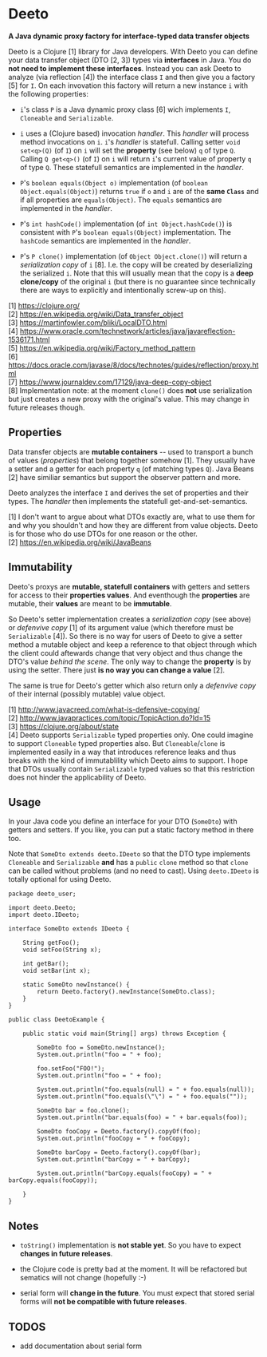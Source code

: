 # Deeto

__A Java dynamic proxy factory for interface-typed data transfer objects__

Deeto is a Clojure [1] library for Java developers. With Deeto you can
define your data transfer object (DTO [2, 3]) types via __interfaces__
in Java. You do __not need to implement these interfaces__. Instead
you can ask Deeto to analyze (via reflection [4]) the interface class
`I` and then give you a factory [5] for `I`. On each invovation this
factory will return a new instance `i` with the following properties:

* `i`'s class `P` is a Java dynamic proxy class [6] wich implements
  `I`, `Cloneable` and `Serializable`.

* `i` uses a (Clojure based) invocation _handler_. This _handler_ will
  process method invocations on `i`. `i`'s _handler_ is
  statefull. Calling setter `void set<q>(Q)` (of `I`) on `i` will set
  the __property__ (see below) `q` of type `Q`. Calling `Q get<q>()`
  (of `I`) on `i` will return `i`'s current value of property `q` of
  type `Q`. These statefull semantics are implemented in the
  _handler_.

* `P`'s `boolean equals(Object o)` implementation (of `boolean
  Object.equals(Object)`) returns `true` if `o` and `i` are of the
  __same `Class`__ and if all properties are `equals(Object)`. The
  `equals` semantics are implemented in the _handler_.

* `P`'s `int hashCode()` implementation (of `int Object.hashCode()`)
  is consistent with `P`'s `boolean equals(Object)`
  implementation. The `hashCode` semantics are implemented in the
  _handler_.

* `P`'s `P clone()` implementation (of `Object Object.clone()`) will
  return a _serialization copy_ of `i` [8]. I.e. the copy will be
  created by deserializing the serialized `i`. Note that this will
  usually mean that the copy is a __deep clone/copy__ of the original
  `i` (but there is no guarantee since technically there are ways to
  explicitly and intentionally screw-up on this).

[1] https://clojure.org/  
[2] https://en.wikipedia.org/wiki/Data_transfer_object  
[3] https://martinfowler.com/bliki/LocalDTO.html  
[4] https://www.oracle.com/technetwork/articles/java/javareflection-1536171.html  
[5] https://en.wikipedia.org/wiki/Factory_method_pattern  
[6] https://docs.oracle.com/javase/8/docs/technotes/guides/reflection/proxy.html  
[7] https://www.journaldev.com/17129/java-deep-copy-object  
[8] Implementation note: at the moment `clone()` does __not__ use
    serialization but just creates a new proxy with the original's
    value. This may change in future releases though.

## Properties

Data transfer objects are __mutable containers__ -- used to transport
a bunch of values (_properties_) that belong together somehow
[1]. They usually have a setter and a getter for each property `q` (of
matching types `Q`). Java Beans [2] have similiar semantics but
support the observer pattern and more.

Deeto analyzes the interface `I` and derives the set of properties and
their types. The _handler_ then implements the statefull
get-and-set-semantics.

[1] I don't want to argue about what DTOs exactly are, what to use
  them for and why you shouldn't and how they are different from value
  objects. Deeto is for those who do use DTOs for one reason or
  the other.  
[2] https://en.wikipedia.org/wiki/JavaBeans

## Immutability

Deeto's proxys are __mutable, statefull containers__ with getters and
setters for access to their __properties values__. And eventhough the
__properties__ are mutable, their __values__ are meant to be
__immutable__.

So Deeto's setter implementation creates a _serialization copy_ (see
above) or _defenvive copy_ [1] of its argument value (which therefore
must be `Serializable` [4]). So there is no way for users of Deeto to
give a setter method a mutable object and keep a reference to that
object through which the client could aftewards change that very
object and thus change the DTO's value _behind the scene_. The only
way to change the __property__ is by using the setter. There just __is
no way you can change a value__ [2].

The same is true for Deeto's getter which also return only a
_defenvive copy_ of their internal (possibly mutable) value
object.

[1] http://www.javacreed.com/what-is-defensive-copying/  
[2] http://www.javapractices.com/topic/TopicAction.do?Id=15  
[3] https://clojure.org/about/state  
[4] Deeto supports `Serializable` typed properties only. One could
  imagine to support `Cloneable` typed properties also. But
  `Cloneable`/`clone` is implemented easily in a way that introduces
  reference leaks and thus breaks with the kind of immutablility which
  Deeto aims to support. I hope that DTOs usually contain
  `Serializable` typed values so that this restriction does not hinder
  the applicability of Deeto.

## Usage

In your Java code you define an interface for your DTO (`SomeDto`)
with getters and setters. If you like, you can put a static factory
method in there too.

Note that `SomeDto extends deeto.IDeeto` so that the DTO type
implements `Cloneable` and `Serializable` __and__ has a `public`
`clone` method so that `clone` can be called without problems (and no
need to cast). Using `deeto.IDeeto` is totally optional for using
Deeto.

    package deeto_user;

    import deeto.Deeto;
    import deeto.IDeeto;

    interface SomeDto extends IDeeto {

        String getFoo();
        void setFoo(String x);

        int getBar();
        void setBar(int x);

        static SomeDto newInstance() {
            return Deeto.factory().newInstance(SomeDto.class);
        }
    }

    public class DeetoExample {

        public static void main(String[] args) throws Exception {

            SomeDto foo = SomeDto.newInstance();
            System.out.println("foo = " + foo);

            foo.setFoo("FOO!");
            System.out.println("foo = " + foo);

            System.out.println("foo.equals(null) = " + foo.equals(null));
            System.out.println("foo.equals(\"\") = " + foo.equals(""));

            SomeDto bar = foo.clone();
            System.out.println("bar.equals(foo) = " + bar.equals(foo));

            SomeDto fooCopy = Deeto.factory().copyOf(foo);
            System.out.println("fooCopy = " + fooCopy);

            SomeDto barCopy = Deeto.factory().copyOf(bar);
            System.out.println("barCopy = " + barCopy);

            System.out.println("barCopy.equals(fooCopy) = " + barCopy.equals(fooCopy));

        }
    }

## Notes

* `toString()` implementation is __not stable yet__. So you have to
  expect __changes in future releases__.

* the Clojure code is pretty bad at the moment. It will be refactored
  but sematics will not change (hopefully :-)

* serial form will __change in the future__. You must expect that
  stored serial forms will __not be compatible with future releases__.

## TODOS

* add documentation about serial form
